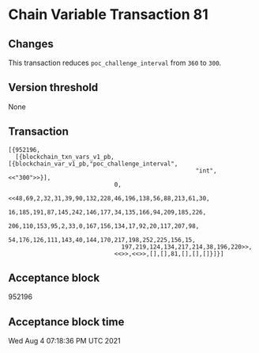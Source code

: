 # Chain Variable Transaction 81

## Changes

This transaction reduces `poc_challenge_interval` from `360` to `300`.

## Version threshold

None

## Transaction

```
[{952196,
  [{blockchain_txn_vars_v1_pb,[{blockchain_var_v1_pb,"poc_challenge_interval",
                                                     "int",<<"300">>}],
                              0,
                              <<48,69,2,32,31,39,90,132,228,46,196,138,56,88,213,61,30,
                                16,185,191,87,145,242,146,177,34,135,166,94,209,185,226,
                                206,110,153,95,2,33,0,167,156,134,17,92,20,117,207,98,
                                54,176,126,111,143,40,144,170,217,198,252,225,156,15,
                                197,219,124,134,217,214,38,196,220>>,
                              <<>>,<<>>,[],[],81,[],[],[]}]}]
```

## Acceptance block

952196

## Acceptance block time

Wed Aug  4 07:18:36 PM UTC 2021
